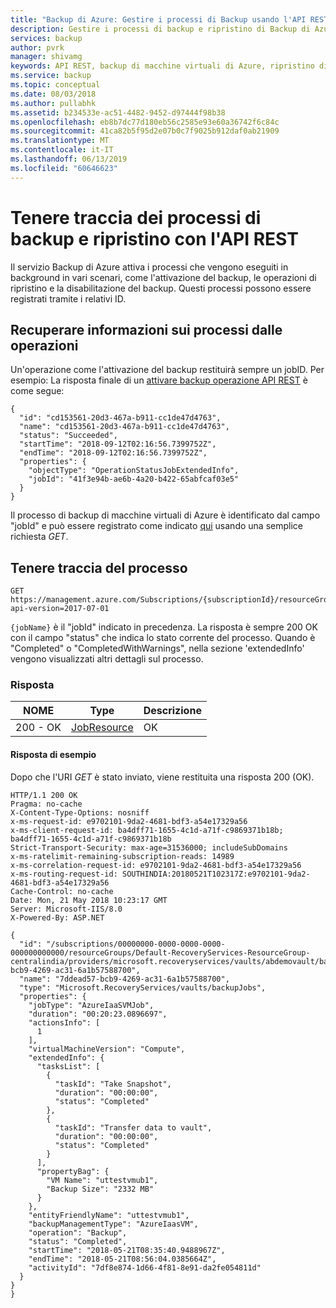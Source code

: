 ```yaml
---
title: "Backup di Azure: Gestire i processi di Backup usando l'API REST"
description: Gestire i processi di backup e ripristino di Backup di Azure con l'API REST
services: backup
author: pvrk
manager: shivamg
keywords: API REST, backup di macchine virtuali di Azure, ripristino di macchine virtuali di Azure;
ms.service: backup
ms.topic: conceptual
ms.date: 08/03/2018
ms.author: pullabhk
ms.assetid: b234533e-ac51-4482-9452-d97444f98b38
ms.openlocfilehash: eb8b7dc77d180eb56c2585e93e60a36742f6c84c
ms.sourcegitcommit: 41ca82b5f95d2e07b0c7f9025b912daf0ab21909
ms.translationtype: MT
ms.contentlocale: it-IT
ms.lasthandoff: 06/13/2019
ms.locfileid: "60646623"
---
```

# <a name="track-backup-and-restore-jobs-using-rest-api"></a>Tenere traccia dei processi di backup e ripristino con l'API REST

Il servizio Backup di Azure attiva i processi che vengono eseguiti in background in vari scenari, come l'attivazione del backup, le operazioni di ripristino e la disabilitazione del backup. Questi processi possono essere registrati tramite i relativi ID.

## <a name="fetch-job-information-from-operations"></a>Recuperare informazioni sui processi dalle operazioni

Un'operazione come l'attivazione del backup restituirà sempre un jobID. Per esempio: La risposta finale di un [attivare backup operazione API REST](backup-azure-arm-userestapi-backupazurevms.md#example-responses-3) è come segue:

```http
{
  "id": "cd153561-20d3-467a-b911-cc1de47d4763",
  "name": "cd153561-20d3-467a-b911-cc1de47d4763",
  "status": "Succeeded",
  "startTime": "2018-09-12T02:16:56.7399752Z",
  "endTime": "2018-09-12T02:16:56.7399752Z",
  "properties": {
    "objectType": "OperationStatusJobExtendedInfo",
    "jobId": "41f3e94b-ae6b-4a20-b422-65abfcaf03e5"
  }
}
```

Il processo di backup di macchine virtuali di Azure è identificato dal campo "jobId" e può essere registrato come indicato [qui](https://docs.microsoft.com/rest/api/backup/jobdetails/) usando una semplice richiesta *GET*.

## <a name="tracking-the-job"></a>Tenere traccia del processo

```http
GET https://management.azure.com/Subscriptions/{subscriptionId}/resourceGroups/{resourceGroupName}/providers/Microsoft.RecoveryServices/vaults/{vaultName}/backupJobs/{jobName}?api-version=2017-07-01
```

`{jobName}` è il "jobId" indicato in precedenza. La risposta è sempre 200 OK con il campo "status" che indica lo stato corrente del processo. Quando è "Completed" o "CompletedWithWarnings", nella sezione 'extendedInfo' vengono visualizzati altri dettagli sul processo.

### <a name="response"></a>Risposta

|NOME  |Type  |Descrizione  |
|---------|---------|---------|
|200 - OK     | [JobResource](https://docs.microsoft.com/rest/api/backup/jobdetails/get#jobresource)        | OK        |

#### <a name="example-response"></a>Risposta di esempio

Dopo che l'URI *GET* è stato inviato, viene restituita una risposta 200 (OK).

```http
HTTP/1.1 200 OK
Pragma: no-cache
X-Content-Type-Options: nosniff
x-ms-request-id: e9702101-9da2-4681-bdf3-a54e17329a56
x-ms-client-request-id: ba4dff71-1655-4c1d-a71f-c9869371b18b; ba4dff71-1655-4c1d-a71f-c9869371b18b
Strict-Transport-Security: max-age=31536000; includeSubDomains
x-ms-ratelimit-remaining-subscription-reads: 14989
x-ms-correlation-request-id: e9702101-9da2-4681-bdf3-a54e17329a56
x-ms-routing-request-id: SOUTHINDIA:20180521T102317Z:e9702101-9da2-4681-bdf3-a54e17329a56
Cache-Control: no-cache
Date: Mon, 21 May 2018 10:23:17 GMT
Server: Microsoft-IIS/8.0
X-Powered-By: ASP.NET

{
  "id": "/subscriptions/00000000-0000-0000-0000-000000000000/resourceGroups/Default-RecoveryServices-ResourceGroup-centralindia/providers/microsoft.recoveryservices/vaults/abdemovault/backupJobs/7ddead57-bcb9-4269-ac31-6a1b57588700",
  "name": "7ddead57-bcb9-4269-ac31-6a1b57588700",
  "type": "Microsoft.RecoveryServices/vaults/backupJobs",
  "properties": {
    "jobType": "AzureIaaSVMJob",
    "duration": "00:20:23.0896697",
    "actionsInfo": [
      1
    ],
    "virtualMachineVersion": "Compute",
    "extendedInfo": {
      "tasksList": [
        {
          "taskId": "Take Snapshot",
          "duration": "00:00:00",
          "status": "Completed"
        },
        {
          "taskId": "Transfer data to vault",
          "duration": "00:00:00",
          "status": "Completed"
        }
      ],
      "propertyBag": {
        "VM Name": "uttestvmub1",
        "Backup Size": "2332 MB"
      }
    },
    "entityFriendlyName": "uttestvmub1",
    "backupManagementType": "AzureIaasVM",
    "operation": "Backup",
    "status": "Completed",
    "startTime": "2018-05-21T08:35:40.9488967Z",
    "endTime": "2018-05-21T08:56:04.0385664Z",
    "activityId": "7df8e874-1d66-4f81-8e91-da2fe054811d"
  }
}
}

```